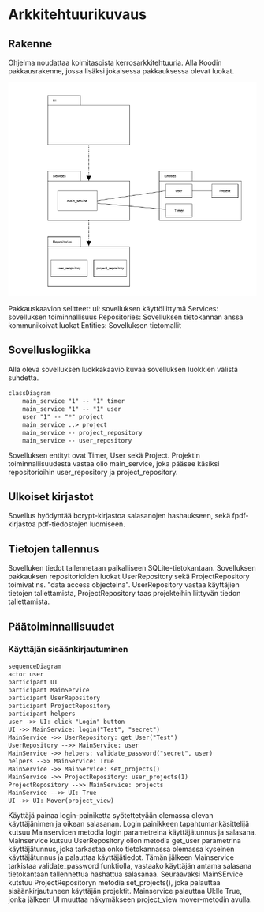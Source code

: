 # Arkkitehtuurikuvaus

## Rakenne

Ohjelma noudattaa kolmitasoista kerrosarkkitehtuuria. Alla Koodin pakkausrakenne, jossa lisäksi jokaisessa pakkauksessa olevat luokat.

![pakkauskaavio](./kuvat/packing_diagram.png)

Pakkauskaavion selitteet:
ui: sovelluksen käyttöliittymä
Services: sovelluksen toiminnallisuus
Repositories: Sovelluksen tietokannan anssa kommunikoivat luokat
Entities: Sovelluksen tietomallit

## Sovelluslogiikka

Alla oleva sovelluksen luokkakaavio kuvaa sovelluksen luokkien välistä suhdetta.

```mermaid
classDiagram
    main_service "1" -- "1" timer
    main_service "1" -- "1" user
    user "1" -- "*" project
    main_service ..> project
    main_service -- project_repository
    main_service -- user_repository
```
Sovelluksen entityt ovat Timer, User sekä Project. Projektin toiminnallisuudesta vastaa olio main_service, joka pääsee käsiksi repositorioihin user_repository ja project_repository.

## Ulkoiset kirjastot

Sovellus hyödyntää bcrypt-kirjastoa salasanojen hashaukseen, sekä fpdf-kirjastoa pdf-tiedostojen luomiseen. 

## Tietojen tallennus

Sovelluken tiedot tallennetaan paikalliseen SQLite-tietokantaan. Sovelluksen pakkauksen repositorioiden luokat UserRepository sekä ProjectRepository toimivat ns. "data access objecteina". UserRepository vastaa käyttäjien tietojen tallettamista, ProjectRepository taas projekteihin liittyvän tiedon tallettamista.

## Päätoiminnallisuudet

### Käyttäjän sisäänkirjautuminen

```mermaid
sequenceDiagram
actor user
participant UI
participant MainService
participant UserRepository
participant ProjectRepository
participant helpers
user ->> UI: click "Login" button
UI ->> MainService: login("Test", "secret")
MainService ->> UserRepository: get_User("Test")
UserRepository -->> MainService: user
MainService ->> helpers: validate_password("secret", user)
helpers -->> MainService: True
MainService ->> MainService: set_projects()
MainService ->> ProjectRepository: user_projects(1)
ProjectRepository -->> MainService: projects
MainService -->> UI: True
UI ->> UI: Mover(project_view)
```
Käyttäjä painaa login-painiketta syötettetyään olemassa olevan käyttäjänimen ja oikean salasanan. Login painikkeen tapahtumankäsittelijä kutsuu Mainservicen metodia login parametreina käyttäjätunnus ja salasana. Mainservice kutsuu UserRepository olion metodia get_user parametrina käyttäjätunnus, joka tarkastaa onko tietokannassa olemassa kyseinen käyttäjätunnus ja palauttaa käyttäjätiedot. Tämän jälkeen Mainservice tarkistaa validate_password funktiolla, vastaako käyttäjän antama salasana tietokantaan tallennettua hashattua salasanaa. Seuraavaksi MainSErvice kutstuu ProjectRepositoryn metodia set_projects(), joka palauttaa sisäänkirjautuneen käyttäjän projektit. Mainservice palauttaa UI:lle True, jonka jälkeen UI muuttaa näkymäkseen project_view mover-metodin avulla.